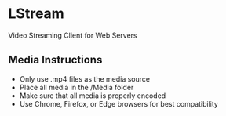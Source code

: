 # LStream

Video Streaming Client for Web Servers

## Media Instructions

- Only use .mp4 files as the media source
- Place all media in the /Media folder
- Make sure that all media is properly encoded
- Use Chrome, Firefox, or Edge browsers for best compatibility
